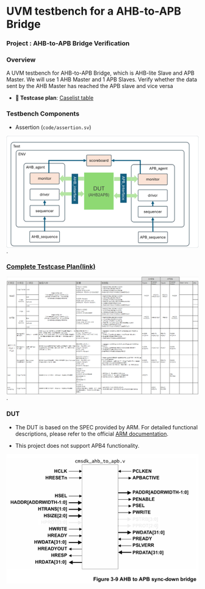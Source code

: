 
# UVM testbench for a AHB-to-APB Bridge

### Project : AHB-to-APB Bridge Verification
### Overview

A UVM testbench for AHB-to-APB Bridge, which is AHB-lite Slave and APB Master. We will use 1 AHB Master and 1 APB Slaves. Verify whether the data sent by the AHB Master has reached the APB slave and vice versa

- **🔗 Testcase plan**: [Caselist table](https://github.com/chenshowa/IC-Verification-Portfolio/blob/main/AHB-to-APB-Bridge-Verification/testcase_plan.xlsx)


### Testbench Components
- Assertion (`code/assertion.sv`)

<img src="image/testbench_AHB2APB.png" alt="A floating image" style="float: right; margin-left: 15px;">

.


### [Complete Testcase Plan(link)](https://github.com/chenshowa/IC-Verification-Portfolio/blob/main/AHB-to-APB-Bridge-Verification/testcase_plan.xlsx)

<img src="image/testlist.PNG" alt="A floating image" style="float: right; margin-left: 15px;">

.


### DUT



- The DUT is based on the SPEC provided by ARM. For detailed functional descriptions, please refer to the official [ARM documentation](https://developer.arm.com/documentation/ddi0479/d/basic-ahb-lite-components/ahb-to-apb-sync-down-bridge?lang=en).

- This project does not support APB4 functionality.

<img src="image/DUT_AHB2APB.png" alt="A floating image" style="float: right; margin-left: 15px;">

